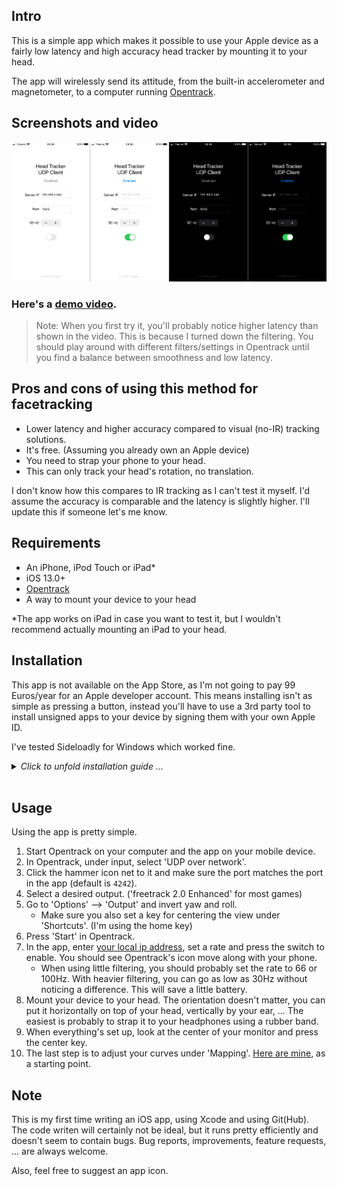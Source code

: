 ## Intro
This is a simple app which makes it possible to use your Apple device as a fairly low latency and high accuracy head tracker by mounting it to your head.

The app will wirelessly send its attitude, from the built-in accelerometer and magnetometer, to a computer running [Opentrack](https://github.com/opentrack/opentrack).

## Screenshots and video
<img src="./images/screenshots.png" width="700"><br>
### Here's a [demo video](https://youtu.be/NfirzQfyr58).<br>
> Note: When you first try it, you'll probably notice higher latency than shown in the video. This is because I turned down the filtering. You should play around with different filters/settings in Opentrack until you find a balance between smoothness and low latency.

## Pros and cons of using this method for facetracking
- Lower latency and higher accuracy compared to visual (no-IR) tracking solutions.
- It's free. (Assuming you already own an Apple device)
- You need to strap your phone to your head.
- This can only track your head's rotation, no translation.

I don't know how this compares to IR tracking as I can't test it myself. I'd assume the accuracy is comparable and the latency is slightly higher. I'll update this if someone let's me know.

## Requirements
- An iPhone, iPod Touch or iPad*
- iOS 13.0+
- [Opentrack](https://github.com/opentrack/opentrack)
- A way to mount your device to your head

*The app works on iPad in case you want to test it, but I wouldn't recommend actually mounting an iPad to your head.

## Installation
This app is not available on the App Store, as I'm not going to pay 99 Euros/year for an Apple developer account. This means installing isn't as simple as pressing a button, instead you'll have to use a 3rd party tool to install unsigned apps to your device by signing them with your own Apple ID.

I've tested Sideloadly for Windows which worked fine.<br>
<details><summary><i>Click to unfold installation guide ...</i></summary><br>

1. Install iTunes ([64bit](https://www.apple.com/itunes/download/win64)/[32bit](https://www.apple.com/itunes/download/win32)) if you haven't got it yet.
2. Install [Sideloadly](https://iosgods.com/topic/130167-introducing-sideloadly-working-cydia-impactor-alternative/).
3. Connect your device to your computer.
4. Start Sideloadly, you should see a bunch of letters/numbers in the 'Device' dropdown if your device is plugged in.
5. Go to [releases](https://github.com/Cecemel20/iOSHeadTrack/releases), download the `.IPA` file and drag it to the Sideloadly window.
6. Enter your Apple ID you'll be using to sign the app.<br>
If you don't want to enter your own Apple ID into a random tool, you can use 'no2fa.cecemel@gmail.com'. This is an Apple ID without two-factor authentication (2FA) that I made specifically for this purpose. Send me a message on Discord (Cedricdb#6035) to get the password.<br>
<img src="./images/installation1.png" height="150"><br>
7. Click Start and enter the password for the Apple ID.
   - If you're using an account with 2FA, you'll get a message on an Apple device. Confirm it, it'll give you a 6-digit code that you'll need to enter in Sideloadly.
8. Wait a few seconds. If 'Done.' appears, the app is installed. I had to reboot my iPhone before it showed up on the homescreen.
9. Before you're able to start the app, you'll need to 'Trust' the Apple ID you used to sign the app. Go to Settings --> General on your device and scroll down.<br>
<img src="./images/installation2.png" height="250"><br>
10. Go to 'Device Management', press the email address you entered previously, press the 'Trust ...' button and confirm.<br>
<img src="./images/installation3.png" height="250"><br>
11. That's it, you should now be able to run the app.
</details><br>

## Usage
Using the app is pretty simple.
1. Start Opentrack on your computer and the app on your mobile device.
2. In Opentrack, under input, select 'UDP over network'.
3. Click the hammer icon net to it and make sure the port matches the port in the app (default is `4242`).
4. Select a desired output. ('freetrack 2.0 Enhanced' for most games)
5. Go to 'Options' --> 'Output' and invert yaw and roll.
   - Make sure you also set a key for centering the view under 'Shortcuts'. (I'm using the home key)
6. Press 'Start' in Opentrack.
7. In the app, enter [your local ip address](https://support.microsoft.com/en-us/windows/find-your-ip-address-f21a9bbc-c582-55cd-35e0-73431160a1b9), set a rate and press the switch to enable. You should see Opentrack's icon move along with your phone.
   - When using little filtering, you should probably set the rate to 66 or 100Hz. With heavier filtering, you can go as low as 30Hz without noticing a difference. This will save a little battery.
8. Mount your device to your head. The orientation doesn't matter, you can put it horizontally on top of your head, vertically by your ear, ... The easiest is probably to strap it to your headphones using a rubber band.
9. When everything's set up, look at the center of your monitor and press the center key.
10. The last step is to adjust your curves under 'Mapping'. [Here are mine](https://github.com/Cecemel20/iOSHeadTrack/tree/main/images/opentrack_curves), as a starting point.

## Note
This is my first time writing an iOS app, using Xcode and using Git(Hub). The code writen will certainly not be ideal, but it runs pretty efficiently and doesn't seem to contain bugs. Bug reports, improvements, feature requests, ... are always welcome.

Also, feel free to suggest an app icon.

